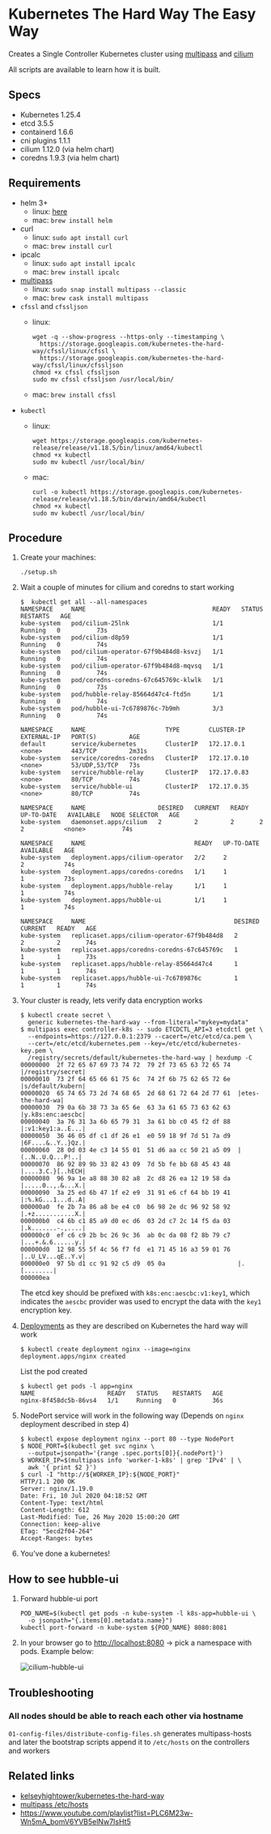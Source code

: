 # Kubernetes The Hard Way The Easy Way

Creates a Single Controller Kubernetes cluster using
[multipass](https://github.com/canonical/multipass)
and
[cilium](https://docs.cilium.io/en/stable/gettingstarted/k8s-install-default/#install-cilium)

All scripts are available to learn how it is built.

## Specs

- Kubernetes 1.25.4
- etcd 3.5.5
- containerd 1.6.6
- cni plugins 1.1.1
- cilium 1.12.0 (via helm chart)
- coredns 1.9.3 (via helm chart)

## Requirements

- helm 3+
  - linux: [here](https://helm.sh/docs/intro/install/)
  - mac: `brew install helm`
- curl
  - linux: `sudo apt install curl`
  - mac: `brew install curl`
- ipcalc
  - linux: `sudo apt install ipcalc`
  - mac: `brew install ipcalc`
- [multipass](https://github.com/canonical/multipass)
  - linux: `sudo snap install multipass --classic`
  - mac: `brew cask install multipass`
- `cfssl` and `cfssljson`
  - linux:

    ```shell
    wget -q --show-progress --https-only --timestamping \
      https://storage.googleapis.com/kubernetes-the-hard-way/cfssl/linux/cfssl \
      https://storage.googleapis.com/kubernetes-the-hard-way/cfssl/linux/cfssljson
    chmod +x cfssl cfssljson
    sudo mv cfssl cfssljson /usr/local/bin/
    ```

  - mac: `brew install cfssl`
- `kubectl`
  - linux:

    ```shell
    wget https://storage.googleapis.com/kubernetes-release/release/v1.18.5/bin/linux/amd64/kubectl
    chmod +x kubectl
    sudo mv kubectl /usr/local/bin/
    ```

  - mac:

    ```shell
    curl -o kubectl https://storage.googleapis.com/kubernetes-release/release/v1.18.5/bin/darwin/amd64/kubectl
    chmod +x kubectl
    sudo mv kubectl /usr/local/bin/
    ```

## Procedure

1. Create your machines:

   ```shell
   ./setup.sh
   ```

2. Wait a couple of minutes for cilium and coredns to start working

   ```shell
   $  kubectl get all --all-namespaces
   NAMESPACE     NAME                                   READY   STATUS    RESTARTS   AGE
   kube-system   pod/cilium-25lnk                       1/1     Running   0          73s
   kube-system   pod/cilium-d8p59                       1/1     Running   0          74s
   kube-system   pod/cilium-operator-67f9b484d8-ksvzj   1/1     Running   0          74s
   kube-system   pod/cilium-operator-67f9b484d8-mqvsq   1/1     Running   0          74s
   kube-system   pod/coredns-coredns-67c645769c-klwlk   1/1     Running   0          73s
   kube-system   pod/hubble-relay-85664d47c4-ftd5n      1/1     Running   0          74s
   kube-system   pod/hubble-ui-7c6789876c-7b9mh         3/3     Running   0          74s

   NAMESPACE     NAME                      TYPE        CLUSTER-IP    EXTERNAL-IP   PORT(S)         AGE
   default       service/kubernetes        ClusterIP   172.17.0.1    <none>        443/TCP         2m31s
   kube-system   service/coredns-coredns   ClusterIP   172.17.0.10   <none>        53/UDP,53/TCP   73s
   kube-system   service/hubble-relay      ClusterIP   172.17.0.83   <none>        80/TCP          74s
   kube-system   service/hubble-ui         ClusterIP   172.17.0.35   <none>        80/TCP          74s

   NAMESPACE     NAME                    DESIRED   CURRENT   READY   UP-TO-DATE   AVAILABLE   NODE SELECTOR   AGE
   kube-system   daemonset.apps/cilium   2         2         2       2            2           <none>          74s

   NAMESPACE     NAME                              READY   UP-TO-DATE   AVAILABLE   AGE
   kube-system   deployment.apps/cilium-operator   2/2     2            2           74s
   kube-system   deployment.apps/coredns-coredns   1/1     1            1           73s
   kube-system   deployment.apps/hubble-relay      1/1     1            1           74s
   kube-system   deployment.apps/hubble-ui         1/1     1            1           74s

   NAMESPACE     NAME                                         DESIRED   CURRENT   READY   AGE
   kube-system   replicaset.apps/cilium-operator-67f9b484d8   2         2         2       74s
   kube-system   replicaset.apps/coredns-coredns-67c645769c   1         1         1       73s
   kube-system   replicaset.apps/hubble-relay-85664d47c4      1         1         1       74s
   kube-system   replicaset.apps/hubble-ui-7c6789876c         1         1         1       74s
   ```

3. Your cluster is ready, lets verify data encryption works

   ```shell
   $ kubectl create secret \
     generic kubernetes-the-hard-way --from-literal="mykey=mydata"
   $ multipass exec controller-k8s -- sudo ETCDCTL_API=3 etcdctl get \
     --endpoints=https://127.0.0.1:2379 --cacert=/etc/etcd/ca.pem \
     --cert=/etc/etcd/kubernetes.pem --key=/etc/etcd/kubernetes-key.pem \
     /registry/secrets/default/kubernetes-the-hard-way | hexdump -C
   00000000  2f 72 65 67 69 73 74 72  79 2f 73 65 63 72 65 74  |/registry/secret|
   00000010  73 2f 64 65 66 61 75 6c  74 2f 6b 75 62 65 72 6e  |s/default/kubern|
   00000020  65 74 65 73 2d 74 68 65  2d 68 61 72 64 2d 77 61  |etes-the-hard-wa|
   00000030  79 0a 6b 38 73 3a 65 6e  63 3a 61 65 73 63 62 63  |y.k8s:enc:aescbc|
   00000040  3a 76 31 3a 6b 65 79 31  3a 61 bb c0 45 f2 df 88  |:v1:key1:a..E...|
   00000050  36 46 05 df c1 df 26 e1  e0 59 18 9f 7d 51 7a d9  |6F....&..Y..}Qz.|
   00000060  28 0d 03 4e c3 14 55 01  51 d6 aa cc 50 21 a5 09  |(..N..U.Q...P!..|
   00000070  86 92 89 9b 33 82 43 09  7d 5b fe bb 68 45 43 48  |....3.C.}[..hECH|
   00000080  96 9a 1e a8 88 30 82 a8  2c d8 26 ea 12 19 58 da  |.....0..,.&...X.|
   00000090  3a 25 ed 6b 47 1f e2 e9  31 91 e6 cf 64 bb 19 41  |:%.kG...1...d..A|
   000000a0  fe 2b 7a 86 a8 be e4 c0  b6 98 2e dc 96 92 58 92  |.+z...........X.|
   000000b0  c4 6b c1 85 a9 d0 ec d6  03 2d c7 2c 14 f5 da 03  |.k.......-.,....|
   000000c0  ef c6 c9 2b bc 26 9c 36  ab 0c da 08 f2 8b 79 c7  |...+.&.6......y.|
   000000d0  12 98 55 5f 4c 56 f7 fd  e1 71 45 16 a3 59 01 76  |..U_LV...qE..Y.v|
   000000e0  97 5b d1 cc 91 92 c5 d9  05 0a                    |.[........|
   000000ea
   ```

   The etcd key should be prefixed with `k8s:enc:aescbc:v1:key1`, which
   indicates the `aescbc` provider was used to encrypt the data with the `key1`
   encryption key.

4. [Deployments](https://github.com/kelseyhightower/kubernetes-the-hard-way/blob/master/docs/13-smoke-test.md#deployments)
   as they are described on Kubernetes the hard way will work

   ```shell
   $ kubectl create deployment nginx --image=nginx
   deployment.apps/nginx created
   ```

   List the pod created

   ```shell
   $ kubectl get pods -l app=nginx
   NAME                    READY   STATUS    RESTARTS   AGE
   nginx-8f458dc5b-86vs4   1/1     Running   0          36s
   ```

5. NodePort service will work in the following way (Depends on `nginx`
   deployment described in step 4)

   ```shell
   $ kubectl expose deployment nginx --port 80 --type NodePort
   $ NODE_PORT=$(kubectl get svc nginx \
     --output=jsonpath='{range .spec.ports[0]}{.nodePort}')
   $ WORKER_IP=$(multipass info 'worker-1-k8s' | grep 'IPv4' | \
     awk '{ print $2 }')
   $ curl -I "http://${WORKER_IP}:${NODE_PORT}"
   HTTP/1.1 200 OK
   Server: nginx/1.19.0
   Date: Fri, 10 Jul 2020 04:18:52 GMT
   Content-Type: text/html
   Content-Length: 612
   Last-Modified: Tue, 26 May 2020 15:00:20 GMT
   Connection: keep-alive
   ETag: "5ecd2f04-264"
   Accept-Ranges: bytes
   ```

6. You've done a kubernetes!

## How to see hubble-ui

1. Forward hubble-ui port

   ```shell
   POD_NAME=$(kubectl get pods -n kube-system -l k8s-app=hubble-ui \
     -o jsonpath="{.items[0].metadata.name}")
   kubectl port-forward -n kube-system ${POD_NAME} 8080:8081
   ```

2. In your browser go to
   [http://localhost:8080](http://localhost:8080)
   -> pick a namespace with pods. Example below:

   ![cilium-hubble-ui](./img/Cilium-Hubble-UI.png)

## Troubleshooting

### All nodes should be able to reach each other via hostname

`01-config-files/distribute-config-files.sh` generates multipass-hosts and
later the bootstrap scripts append it to `/etc/hosts` on the controllers and
workers

## Related links

- [kelseyhightower/kubernetes-the-hard-way](https://github.com/kelseyhightower/kubernetes-the-hard-way)
- [multipass /etc/hosts](https://github.com/canonical/multipass/issues/853#issuecomment-630097263)
- <https://www.youtube.com/playlist?list=PLC6M23w-Wn5mA_bomV6YVB5elNw7IsHt5>
